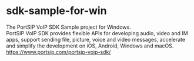 # sdk-sample-for-win
The PortSIP VoIP SDK Sample project for Windows.  
PortSIP VoIP SDK provides flexible APIs for developing audio, video and IM apps, support sending file, picture, voice and video messages, accelerate and simplify the development on iOS, Android, Windows and macOS.  
https://www.portsip.com/portsip-voip-sdk/
